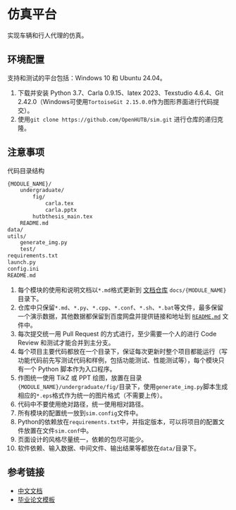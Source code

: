 # 仿真平台
实现车辆和行人代理的仿真。

## 环境配置
支持和测试的平台包括：Windows 10 和 Ubuntu 24.04。
1. 下载并安装 Python 3.7、Carla 0.9.15、latex 2023、Texstudio 4.6.4、Git 2.42.0（Windows可使用`TortoiseGit 2.15.0.0`作为图形界面进行代码提交）。
2. 使用`git clone https://github.com/OpenHUTB/sim.git` 进行仓库的递归克隆。

## 注意事项
代码目录结构
```dtd
{MODULE_NAME}/
    undergraduate/
        fig/
            carla.tex
            carla.pptx
        hutbthesis_main.tex
    README.md
data/
utils/
    generate_img.py
    test/
requirements.txt
launch.py
config.ini
README.md
```
1. 每个模块的使用和说明文档以`*.md`格式更新到 [文档仓库](https://github.com/OpenHUTB/carla_doc) `docs/{MODULE_NAME}`目录下。
2. 仓库中只保留`*.md`、`*.py`、`*.cpp`、`*.conf`、`*.sh`、`*.bat`等文件，最多保留一个演示数据，其他数据都保留到百度网盘并提供链接和地址到 [`README.md`](https://github.com/OpenHUTB/sim/blob/master/README.md) 文件中。
3. 每次提交统一用 Pull Request 的方式进行，至少需要一个人的进行 Code Review 和测试才能合并到主分支。
4. 每个项目主要代码都放在一个目录下，保证每次更新时整个项目都能运行（写功能代码前先写测试代码和样例，包括功能测试、性能测试等），每个模块只有一个 Python 脚本作为入口程序。
5. 作图统一使用 TikZ 或 PPT 绘图，放置在目录`{MODULE_NAME}/undergraduate/fig/`目录下，使用`generate_img.py`脚本生成相应的`*.eps`格式作为统一的图片格式（不需要上传）。
6. 代码中不要使用绝对路径，统一使用相对路径。
7. 所有模块的配置统一放到`sim.config`文件中。
8. Python的依赖放在`requirements.txt`中，并指定版本，可以将项目的配置文件放置在文件`sim.conf`中。
9. 页面设计的风格尽量统一，依赖的包尽可能少。
10. 软件依赖、输入数据、中间文件、输出结果等都放在`data/`目录下。


## 参考链接

- [中文文档](https://openhutb.github.io/carla_doc/)
- [毕业论文模板](https://github.com/OpenHUTB/undergraduate)
